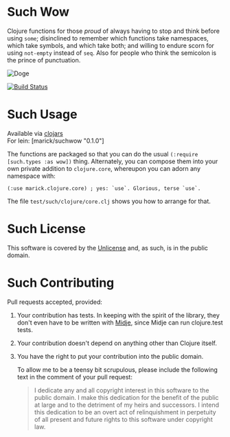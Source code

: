 # Such Wow

Clojure functions for those *proud* of always having to stop and think
before using `some`; disinclined to remember which functions take
namespaces, which take symbols, and which take both; and willing to
endure scorn for using `not-empty` instead of `seq`. Also for people
who think the semicolon is the prince of punctuation.

![Doge](http://commons.wikimedia.org/wiki/File:Doge_homemade_meme.jpg#/media/File:Doge_homemade_meme.jpg)

[![Build Status](https://travis-ci.org/marick/suchwow.png?branch=master)](https://travis-ci.org/marick/suchwow)

# Such Usage

Available via [clojars](http://clojars.org/search?q=suchwow)   
For lein: [marick/suchwow "0.1.0"]     

The functions are packaged so that you can do the usual `(:require
[such.types :as wow])` thing. Alternately, you can compose them into
your own private addition to `clojure.core`, whereupon you can adorn
any namespace with:

    (:use marick.clojure.core) ; yes: `use`. Glorious, terse `use`.

The file `test/such/clojure/core.clj` shows you how to arrange for that.


# Such License

This software is covered by the [Unlicense](http://unlicense.org/)
and, as such, is in the public domain.

# Such Contributing

Pull requests accepted, provided:

1. Your contribution has tests. In keeping with the spirit of the library, they
   don't even have to be written with
   [Midje](https://github.com/marick/Midje), since Midje can run
   clojure.test tests.

2. Your contribution doesn't depend on anything other than Clojure itself.

3. You have the right to put your contribution into the public domain.

    To allow me to be a teensy bit scrupulous, please include the following text in
    the comment of your pull request:

    > I dedicate any and all copyright interest in this software to the
    > public domain. I make this dedication for the benefit of the public at
    > large and to the detriment of my heirs and successors. I intend this
    > dedication to be an overt act of relinquishment in perpetuity of all
    > present and future rights to this software under copyright law.

